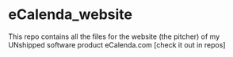 # eCalenda_website
This repo contains all the files for the website (the pitcher) of my UNshipped software product eCalenda.com [check it out in repos]
